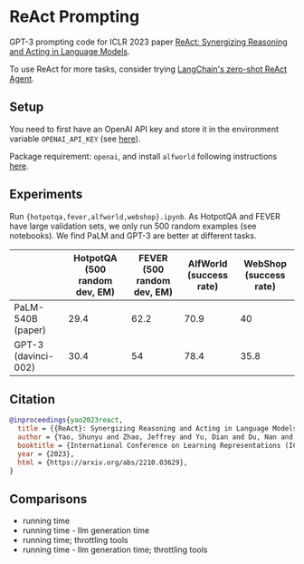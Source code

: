 # ReAct Prompting

GPT-3 prompting code for ICLR 2023 paper [ReAct: Synergizing Reasoning and Acting in Language Models](https://arxiv.org/abs/2210.03629).

To use ReAct for more tasks, consider trying [LangChain's zero-shot ReAct Agent](https://python.langchain.com/docs/modules/agents/agent_types/react.html).

## Setup

You need to first have an OpenAI API key and store it in the environment variable `OPENAI_API_KEY` (see [here](https://help.openai.com/en/articles/5112595-best-practices-for-api-key-safety)).

Package requirement: `openai`, and install `alfworld` following instructions [here](https://github.com/alfworld/alfworld).

## Experiments

Run `{hotpotqa,fever,alfworld,webshop}.ipynb`. As HotpotQA and FEVER have large validation sets, we only run 500 random examples (see notebooks). We find PaLM and GPT-3 are better at different tasks.

|                     | HotpotQA (500 random dev, EM) | FEVER (500 random dev, EM) | AlfWorld (success rate) | WebShop (success rate) |
| ------------------- | ----------------------------- | -------------------------- | ----------------------- | ---------------------- |
| PaLM-540B (paper)   | 29.4                          | 62.2                       | 70.9                    | 40                     |
| GPT-3 (davinci-002) | 30.4                          | 54                         | 78.4                    | 35.8                   |

## Citation

```bibtex
@inproceedings{yao2023react,
  title = {{ReAct}: Synergizing Reasoning and Acting in Language Models},
  author = {Yao, Shunyu and Zhao, Jeffrey and Yu, Dian and Du, Nan and Shafran, Izhak and Narasimhan, Karthik and Cao, Yuan},
  booktitle = {International Conference on Learning Representations (ICLR) },
  year = {2023},
  html = {https://arxiv.org/abs/2210.03629},
}
```

## Comparisons

- running time
- running time - llm generation time
- running time; throttling tools
- running time - llm generation time; throttling tools
